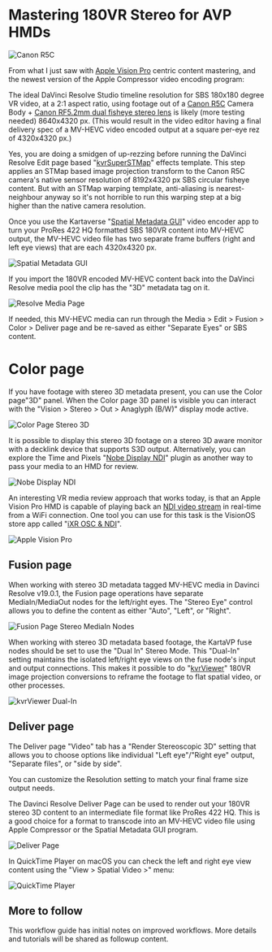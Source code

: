 # Mastering 180VR Stereo for AVP HMDs


![Canon R5C](Images/mastering-180vr-Canon_R5C_RF-5.2mm_Dual_Fisheye_Japan_Fair_Grounds.jpg)

From what I just saw with [Apple Vision Pro](https://www.apple.com/apple-vision-pro/) centric content mastering, and the newest version of the Apple Compressor video encoding program:

The ideal DaVinci Resolve Studio timeline resolution for SBS 180x180 degree VR video, at a 2:1 aspect ratio, using footage out of a [Canon R5C](https://www.canon.ca/en/product?name=RF5.2mm_F2.8_L_Dual_Fisheye) Camera Body + [Canon RF5.2mm dual fisheye stereo lens](https://www.canon.ca/en/product?name=EOS_R5_C) is likely (more testing needed) 8640x4320 px. (This would result in the video editor having a final delivery spec of a MV-HEVC video encoded output at a square per-eye rez of 4320x4320 px.)

Yes, you are doing a smidgen of up-rezzing before running the DaVinci Resolve Edit page based "[kvrSuperSTMap](kvrSuperSTMap)" effects template. This step applies an STMap based image projection transform to the Canon R5C camera's native sensor resolution of 8192x4320 px SBS circular fisheye content. But with an STMap warping template, anti-aliasing is nearest-neighbour anyway so it's not horrible to run this warping step at a big higher than the native camera resolution.

Once you use the Kartaverse "[Spatial Metadata GUI](https://github.com/Kartaverse/Spatial-Metadata)" video encoder app to turn your ProRes 422 HQ formatted SBS 180VR content into MV-HEVC output, the MV-HEVC video file has two separate frame buffers (right and left eye views) that are each 4320x4320 px.

![Spatial Metadata GUI](Images/mastering-180vr-spatial-metadata-gui-encode.png)

If you import the 180VR encoded MV-HEVC content back into the DaVinci Resolve media pool the clip has the "3D" metadata tag on it.

![Resolve Media Page](Images/mastering-180vr-resolve-media-page.png)

If needed, this MV-HEVC media can run through the Media > Edit > Fusion > Color > Deliver page and be re-saved as either "Separate Eyes" or SBS content. 


# Color page

If you have footage with stereo 3D metadata present, you can use the Color page"3D" panel. When the Color page 3D panel is visible you can interact with the "Vision > Stereo > Out > Anaglyph (B/W)" display mode active.

![Color Page Stereo 3D](Images/mastering-180vr-resolve-color-page.png)

It is possible to display this stereo 3D footage on a stereo 3D aware monitor with a decklink device that supports S3D output. Alternatively, you can explore the Time and Pixels "[Nobe Display NDI](https://timeinpixels.com/nobe-display/)" plugin as another way to pass your media to an HMD for review.

![Nobe Display NDI](Images/mastering-180vr-node-display-ndi.png)

An interesting VR media review approach that works today, is that an Apple Vision Pro HMD is capable of playing back an [NDI video stream](https://ndi.video/tools/) in real-time from a WiFi connection. One tool you can use for this task is the VisionOS store app called "[iXR OSC & NDI](https://apps.apple.com/us/app/ixr-osc-ndi/id6642664920)".

![Apple Vision Pro](Images/mastering-180vr-avp.jpg)

## Fusion page

When working with stereo 3D metadata tagged MV-HEVC media in Davinci Resolve v19.0.1, the Fusion page operations have separate MediaIn/MediaOut nodes for the left/right eyes. The "Stereo Eye" control allows you to define the content as either "Auto", "Left", or "Right".

![Fusion Page Stereo MediaIn Nodes](Images/mastering-180vr-resolve-fusion-page.png)

When working with stereo 3D metadata based footage, the KartaVP fuse nodes should be set to use the "Dual In" Stereo Mode. This "Dual-In" setting maintains the isolated left/right eye views on the fuse node's input and output connections. This makes it possible to do "[kvrViewer](http://localhost:8888/Kartaverse-Docs/docs/#/fuses?id=kvrviewer)" 180VR image projection conversions to reframe the footage to flat spatial video, or other processes.

![kvrViewer Dual-In](Images/mastering-180vr-kvrviewer-dual-in.png)

## Deliver page

The Deliver page "Video" tab has a "Render Stereoscopic 3D" setting that allows you to choose options like individual "Left eye"/"Right eye" output, "Separate files", or "side by side".

You can customize the Resolution setting to match your final frame size output needs.

The Davinci Resolve Deliver Page can be used to render out your 180VR stereo 3D content to an intermediate file format like ProRes 422 HQ. This is a good choice for a format to transcode into an MV-HEVC video file using Apple Compressor or the Spatial Metadata GUI program.

![Deliver Page](Images/mastering-180vr-resolve-deliver-page.png)

In QuickTime Player on macOS you can check the left and right eye view content using the "View > Spatial Video >" menu:

![QuickTime Player](Images/mastering-180vr-quicktime-player.png)

## More to follow

This workflow guide has initial notes on improved workflows. More details and tutorials will be shared as followup content.
